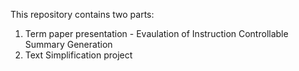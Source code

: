 This repository contains two parts:
1. Term paper presentation - Evaulation of Instruction Controllable Summary Generation
2. Text Simplification project
   
